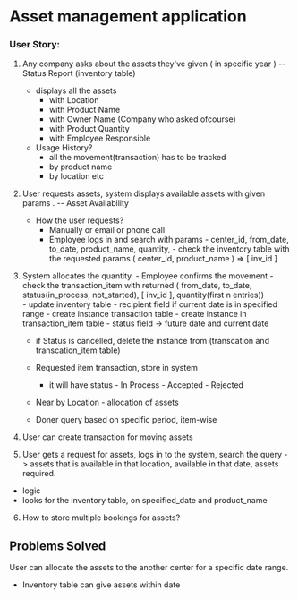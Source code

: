 # Asset management application

### User Story:

1. Any company asks about the assets they've given ( in specific year )		-- Status Report (inventory table)
	- displays all the assets
		- with Location
		- with Product Name
		- with Owner Name (Company who asked ofcourse)
		- with Product Quantity
		- with Employee Responsible
	- Usage History?
		- all the movement(transaction) has to be tracked
        - by product name
        - by location etc

2. User requests assets, system displays available assets with given params .	-- Asset Availability
	- How the user requests?
        - Manually or email or phone call
        - Employee logs in and search with params
                - center_id, from_date, to_date, product_name, quantity,
                    - check the inventory table with the requested params ( center_id, product_name )     => [ inv_id ]
3. System allocates the quantity.
        - Employee confirms the movement
                - check the transaction_item with returned ( from_date, to_date, status(in_process, not_started), [ inv_id ],  quantity(first n entries))  
                - update inventory table
                    - recipient field if current date is in specified range
                - create instance transaction table
                - create instance in transaction_item table
                    - status field -> future date and current date
        
    - if Status is cancelled, delete the instance from (transcation and transcation_item table)
    - Requested item transaction, store in system
        - it will have status - In Process - Accepted - Rejected

    - Near by Location - allocation of assets
    - Doner query based on specific period, item-wise

4. User can create transaction for moving assets

5. User gets a request for assets, logs in to the system, search the query -> assets that is available in that location, available in that date, assets required.

  - logic
   - looks for the inventory table, on specified_date and product_name
   
6. How to store multiple bookings for assets?

   
   

## Problems Solved

User can allocate the assets to the another center for a specific date range.
 - Inventory table can give assets within date